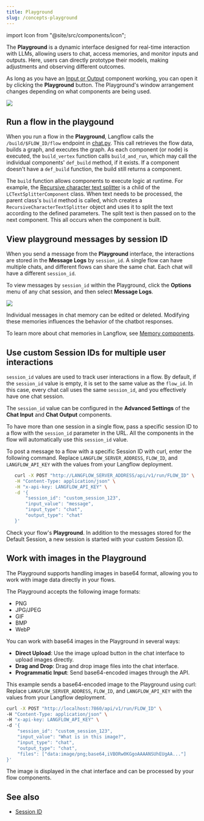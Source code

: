 ```yaml
---
title: Playground
slug: /concepts-playground
---
```


import Icon from "@site/src/components/icon";

The **Playground** is a dynamic interface designed for real-time interaction with LLMs, allowing users to chat, access memories, and monitor inputs and outputs. Here, users can directly prototype their models, making adjustments and observing different outcomes.

As long as you have an [Input or Output](/components-io) component working, you can open it by clicking the **Playground** button.
The Playground's window arrangement changes depending on what components are being used.

![](/img/playground.png)

## Run a flow in the playgound

When you run a flow in the **Playground**, Langflow calls the `/build/$FLOW_ID/flow` endpoint in [chat.py](https://github.com/langflow-ai/langflow/blob/main/src/backend/base/langflow/api/v1/chat.py#L162). This call retrieves the flow data, builds a graph, and executes the graph. As each component (or node) is executed, the `build_vertex` function calls `build_and_run`, which may call the individual components' `def_build` method, if it exists. If a component doesn't have a `def_build` function, the build still returns a component.

The `build` function allows components to execute logic at runtime. For example, the [Recursive character text splitter](https://github.com/langflow-ai/langflow/blob/main/src/backend/base/langflow/components/langchain_utilities/recursive_character.py) is a child of the `LCTextSplitterComponent` class. When text needs to be processed, the parent class's `build` method is called, which creates a `RecursiveCharacterTextSplitter` object and uses it to split the text according to the defined parameters. The split text is then passed on to the next component. This all occurs when the component is built.

## View playground messages by session ID

When you send a message from the **Playground** interface, the interactions are stored in the **Message Logs** by `session_id`.
A single flow can have multiple chats, and different flows can share the same chat. Each chat will have a different `session_id`.

To view messages by `session_id` within the Playground, click the <Icon name="Ellipsis" aria-hidden="true"/> **Options** menu of any chat session, and then select **Message Logs**.

![](/img/messages-logs.png)

Individual messages in chat memory can be edited or deleted. Modifying these memories influences the behavior of the chatbot responses.

To learn more about chat memories in Langflow, see [Memory components](/components-memories).

## Use custom Session IDs for multiple user interactions

`session_id` values are used to track user interactions in a flow.
By default, if the `session_id` value is empty, it is set to the same value as the `flow_id`. In this case, every chat call uses the same `session_id`, and you effectively have one chat session.

The `session_id` value can be configured in the **Advanced Settings** of the **Chat Input** and **Chat Output** components.

To have more than one session in a single flow, pass a specific session ID to a flow with the `session_id` parameter in the URL. All the components in the flow will automatically use this `session_id` value.

To post a message to a flow with a specific Session ID with curl, enter the following command.
Replace `LANGFLOW_SERVER_ADDRESS`, `FLOW_ID`, and `LANGFLOW_API_KEY` with the values from your Langflow deployment.
```bash
   curl -X POST "http://LANGFLOW_SERVER_ADDRESS/api/v1/run/FLOW_ID" \
   -H "Content-Type: application/json" \
   -H "x-api-key: LANGFLOW_API_KEY" \
   -d '{
       "session_id": "custom_session_123",
       "input_value": "message",
       "input_type": "chat",
       "output_type": "chat"
   }'
```

Check your flow's **Playground**. In addition to the messages stored for the Default Session, a new session is started with your custom Session ID.

## Work with images in the Playground

The Playground supports handling images in base64 format, allowing you to work with image data directly in your flows.

The Playground accepts the following image formats:

* PNG
* JPG/JPEG
* GIF
* BMP
* WebP

You can work with base64 images in the Playground in several ways:

* **Direct Upload**: Use the image upload button in the chat interface to upload images directly.
* **Drag and Drop**: Drag and drop image files into the chat interface.
* **Programmatic Input**: Send base64-encoded images through the API.

This example sends a base64-encoded image to the Playground using curl:
Replace `LANGFLOW_SERVER_ADDRESS`, `FLOW_ID`, and `LANGFLOW_API_KEY` with the values from your Langflow deployment.
```bash
curl -X POST "http://localhost:7860/api/v1/run/FLOW_ID" \
-H "Content-Type: application/json" \
-H "x-api-key: LANGFLOW_API_KEY" \
-d '{
    "session_id": "custom_session_123",
    "input_value": "What is in this image?",
    "input_type": "chat",
    "output_type": "chat",
    "files": ["data:image/png;base64,iVBORw0KGgoAAAANSUhEUgAA..."]
}'
```

The image is displayed in the chat interface and can be processed by your flow components.

## See also

- [Session ID](/session-id)